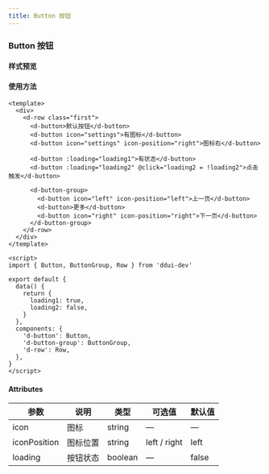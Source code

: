 ```yaml
---
title: Button 按钮
---
```


### Button 按钮 

#### 样式预览
<button-demo></button-demo>

#### 使用方法
```vue
<template>
  <div>
    <d-row class="first">
      <d-button>默认按钮</d-button>
      <d-button icon="settings">有图标</d-button>
      <d-button icon="settings" icon-position="right">图标右</d-button>

      <d-button :loading="loading1">有状态</d-button>
      <d-button :loading="loading2" @click="loading2 = !loading2">点击触发</d-button>

      <d-button-group>
        <d-button icon="left" icon-position="left">上一页</d-button>
        <d-button>更多</d-button>
        <d-button icon="right" icon-position="right">下一页</d-button>
      </d-button-group>
    </d-row>
  </div>
</template>

<script>
import { Button, ButtonGroup, Row } from 'ddui-dev'

export default {
  data() {
    return {
      loading1: true,
      loading2: false,
    }
  },
  components: {
    'd-button': Button,
    'd-button-group': ButtonGroup,
    'd-row': Row,
  },
}
</script>
```

#### Attributes
<table>
    <thead>
        <tr>
            <th>参数</th>
            <th>说明</th>
            <th>类型</th>
            <th>可选值</th>
            <th>默认值</th>
        </tr>
     </thead>
    <tbody>
        <tr>
            <td>icon</td>
            <td>图标</td>
            <td>string</td>
            <td>—</td>
            <td>—</td>
        </tr>
        <tr>
            <td>iconPosition</td>
            <td>图标位置</td>
            <td>string</td>
            <td>left / right</td>
            <td>left</td>
        </tr>
        <tr>
            <td>loading</td>
            <td>按钮状态</td>
            <td>boolean</td>
            <td>—</td>
            <td>false</td>
        </tr>
    </tbody>
</table>